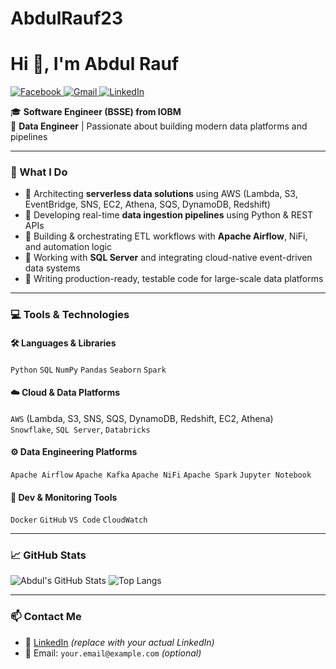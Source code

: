 # AbdulRauf23
# Hi 👋, I'm Abdul Rauf
<p align="left">
  <a href="https://www.facebook.com/share/15gMd1gAE5/" target="_blank">
    <img src="https://img.shields.io/badge/Facebook-1877F2?style=for-the-badge&logo=facebook&logoColor=white" alt="Facebook"/>
  </a>
  <a href="mailto:rauf84273@gmail.com" target="_blank">
    <img src="https://img.shields.io/badge/Gmail-D14836?style=for-the-badge&logo=gmail&logoColor=white" alt="Gmail"/>
  </a>
  <a href="https://www.linkedin.com/in/abdul-rauf-01342b254" target="_blank">
    <img src="https://img.shields.io/badge/LinkedIn-0A66C2?style=for-the-badge&logo=linkedin&logoColor=white" alt="LinkedIn"/>
  </a>
</p>


🎓 **Software Engineer (BSSE) from IOBM**  
💼 **Data Engineer** | Passionate about building modern data platforms and pipelines

---

### 🚀 What I Do

- 🔹 Architecting **serverless data solutions** using AWS (Lambda, S3, EventBridge, SNS, EC2, Athena, SQS, DynamoDB, Redshift)
- 🔹 Developing real-time **data ingestion pipelines** using Python & REST APIs
- 🔹 Building & orchestrating ETL workflows with **Apache Airflow**, NiFi, and automation logic
- 🔹 Working with **SQL Server** and integrating cloud-native event-driven data systems
- 🔹 Writing production-ready, testable code for large-scale data platforms

---

### 💻 Tools & Technologies

#### 🛠 Languages & Libraries
`Python` `SQL` `NumPy` `Pandas` `Seaborn` `Spark`

#### ☁️ Cloud & Data Platforms
`AWS` (Lambda, S3, SNS, SQS, DynamoDB, Redshift, EC2, Athena)  
`Snowflake`, `SQL Server`, `Databricks`

#### ⚙️ Data Engineering Platforms
`Apache Airflow` `Apache Kafka` `Apache NiFi` `Apache Spark` `Jupyter Notebook`

#### 🧰 Dev & Monitoring Tools
`Docker` `GitHub` `VS Code` `CloudWatch`

---

### 📈 GitHub Stats

![Abdul's GitHub Stats](https://github-readme-stats.vercel.app/api?username=AbdulRauf23&show_icons=true&theme=radical)
![Top Langs](https://github-readme-stats.vercel.app/api/top-langs/?username=AbdulRauf23&layout=compact&theme=radical)

---

### 📫 Contact Me

- 💼 [LinkedIn](https://www.linkedin.com/in/your-link) *(replace with your actual LinkedIn)*
- 📧 Email: `your.email@example.com` *(optional)*
